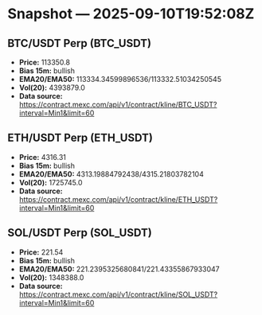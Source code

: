 # Snapshot — 2025-09-10T19:52:08Z

## BTC/USDT Perp (BTC_USDT)
- **Price:** 113350.8
- **Bias 15m:** bullish
- **EMA20/EMA50:** 113334.34599896536/113332.51034250545
- **Vol(20):** 4393879.0
- **Data source:** https://contract.mexc.com/api/v1/contract/kline/BTC_USDT?interval=Min1&limit=60

## ETH/USDT Perp (ETH_USDT)
- **Price:** 4316.31
- **Bias 15m:** bullish
- **EMA20/EMA50:** 4313.19884792438/4315.21803782104
- **Vol(20):** 1725745.0
- **Data source:** https://contract.mexc.com/api/v1/contract/kline/ETH_USDT?interval=Min1&limit=60

## SOL/USDT Perp (SOL_USDT)
- **Price:** 221.54
- **Bias 15m:** bullish
- **EMA20/EMA50:** 221.2395325680841/221.43355867933047
- **Vol(20):** 1348388.0
- **Data source:** https://contract.mexc.com/api/v1/contract/kline/SOL_USDT?interval=Min1&limit=60
